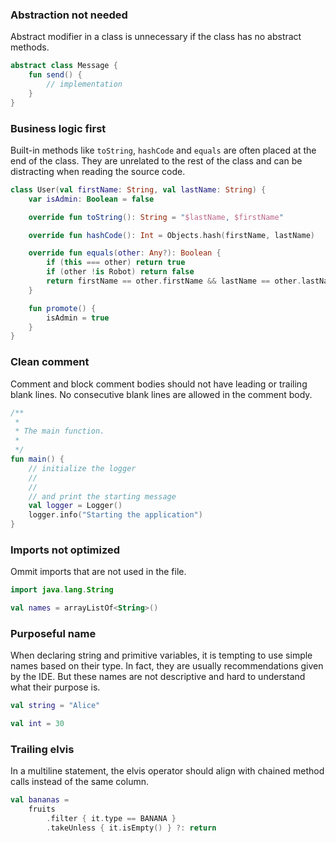 ### Abstraction not needed

Abstract modifier in a class is unnecessary if the class has no abstract
methods.

```kotlin
abstract class Message {
    fun send() {
        // implementation
    }
}
```

### Business logic first

Built-in methods like `toString`, `hashCode` and `equals` are often placed at
the end of the class. They are unrelated to the rest of the class and can be
distracting when reading the source code.

```kotlin
class User(val firstName: String, val lastName: String) {
    var isAdmin: Boolean = false

    override fun toString(): String = "$lastName, $firstName"

    override fun hashCode(): Int = Objects.hash(firstName, lastName)

    override fun equals(other: Any?): Boolean {
        if (this === other) return true
        if (other !is Robot) return false
        return firstName == other.firstName && lastName == other.lastName
    }

    fun promote() {
        isAdmin = true
    }
}
```

### Clean comment

Comment and block comment bodies should not have leading or trailing blank
lines. No consecutive blank lines are allowed in the comment body.

```kotlin
/**
 *
 * The main function.
 *
 */
fun main() {
    // initialize the logger
    //
    //
    // and print the starting message
    val logger = Logger()
    logger.info("Starting the application")
}
```

### Imports not optimized

Ommit imports that are not used in the file.

```kotlin
import java.lang.String

val names = arrayListOf<String>()
```

### Purposeful name

When declaring string and primitive variables, it is tempting to use simple
names based on their type. In fact, they are usually recommendations given by
the IDE. But these names are not descriptive and hard to understand what their
purpose is.

```kotlin
val string = "Alice"

val int = 30
```

### Trailing elvis

In a multiline statement, the elvis operator should align with chained method
calls instead of the same column.

```kotlin
val bananas =
    fruits
        .filter { it.type == BANANA }
        .takeUnless { it.isEmpty() } ?: return
```
